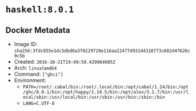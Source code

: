 # `haskell:8.0.1`

## Docker Metadata

- Image ID: `sha256:3fdc855e1dc5dbd0a3f0229720e116aa22477d93144310773c682d47626c9c5b`
- Created: `2016-10-21T19:49:50.429964085Z`
- Arch: `linux`/`amd64`
- Command: `["ghci"]`
- Environment:
  - `PATH=/root/.cabal/bin:/root/.local/bin:/opt/cabal/1.24/bin:/opt/ghc/8.0.1/bin:/opt/happy/1.19.5/bin:/opt/alex/3.1.7/bin:/usr/local/sbin:/usr/local/bin:/usr/sbin:/usr/bin:/sbin:/bin`
  - `LANG=C.UTF-8`
